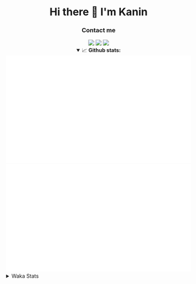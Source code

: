 <div align="center">
 <h1>Hi there 👋 I'm Kanin</h1>
 <h3>Contact me</h3>
 <a href="mailto:im@kanin.dev"><img src="https://img.shields.io/badge/gmail-%23D14836.svg?&style=for-the-badge&logo=gmail&logoColor=white"/></a>
 <a href="https://twitter.com/KaninDev"><img src="https://img.shields.io/badge/twitter-%231DA1F2.svg?&style=for-the-badge&logo=twitter&logoColor=white"/></a>
 <a href="https://www.linkedin.com/in/KaninDev"><img src="https://img.shields.io/badge/linkedin-%230077B5.svg?&style=for-the-badge&logo=linkedin&logoColor=white"/></a>
<details open>
  <summary>📈 <b>Github stats:</b></summary>
  <img src="https://github.com/Kanin/Kanin/blob/master/scripts/GitHubStats/generated/overview.svg"/>
  <img src="https://github.com/Kanin/Kanin/blob/master/scripts/GitHubStats/generated/languages.svg"/>
</details>
</div>

<details>
 <summary>Waka Stats</summary>

<!--START_SECTION:waka-->
![Profile Views](http://img.shields.io/badge/Profile%20Views-9-blue)

![Lines of code](https://img.shields.io/badge/From%20Hello%20World%20I%27ve%20Written-31217%20lines%20of%20code-blue)

**🐱 My GitHub Data** 

> 🏆 455 Contributions in the Year 2021
 > 
> 📦 66.0 kB Used in GitHub's Storage 
 > 
> 🚫 Not Opted to Hire
 > 
> 📜 13 Public Repositories 
 > 
> 🔑 8 Private Repositories  
 > 
**I'm an Early 🐤** 

```text
🌞 Morning    100 commits    ████░░░░░░░░░░░░░░░░░░░░░   16.13% 
🌆 Daytime    237 commits    █████████░░░░░░░░░░░░░░░░   38.23% 
🌃 Evening    144 commits    █████░░░░░░░░░░░░░░░░░░░░   23.23% 
🌙 Night      139 commits    █████░░░░░░░░░░░░░░░░░░░░   22.42%

```
📅 **I'm Most Productive on Monday** 

```text
Monday       120 commits    ████░░░░░░░░░░░░░░░░░░░░░   19.35% 
Tuesday      104 commits    ████░░░░░░░░░░░░░░░░░░░░░   16.77% 
Wednesday    100 commits    ████░░░░░░░░░░░░░░░░░░░░░   16.13% 
Thursday     66 commits     ██░░░░░░░░░░░░░░░░░░░░░░░   10.65% 
Friday       72 commits     ███░░░░░░░░░░░░░░░░░░░░░░   11.61% 
Saturday     55 commits     ██░░░░░░░░░░░░░░░░░░░░░░░   8.87% 
Sunday       103 commits    ████░░░░░░░░░░░░░░░░░░░░░   16.61%

```


📊 **This Week I Spent My Time On** 

```text
⌚︎ Time Zone: America/New_York

💬 Programming Languages: 
Python                   5 hrs 51 mins       ██████████████████████░░░   91.15% 
Log File                 24 mins             █░░░░░░░░░░░░░░░░░░░░░░░░   6.38% 
virtualenv               6 mins              ░░░░░░░░░░░░░░░░░░░░░░░░░   1.63% 
YAML                     1 min               ░░░░░░░░░░░░░░░░░░░░░░░░░   0.46% 
Git Config               1 min               ░░░░░░░░░░░░░░░░░░░░░░░░░   0.35%

🔥 Editors: 
PyCharm                  6 hrs 25 mins       █████████████████████████   100.0%

🐱‍💻 Projects: 
TomsBotPyCord            6 hrs 7 mins        ███████████████████████░░   95.33% 
Unknown Project          12 mins             ░░░░░░░░░░░░░░░░░░░░░░░░░   3.13% 
BotToWendys              3 mins              ░░░░░░░░░░░░░░░░░░░░░░░░░   0.85% 
TomsBot                  2 mins              ░░░░░░░░░░░░░░░░░░░░░░░░░   0.68%

💻 Operating System: 
Linux                    6 hrs 25 mins       █████████████████████████   100.0%

```

**I Mostly Code in Python** 

```text
Python                   22 repos            ███████████████████░░░░░░   75.86% 
JavaScript               3 repos             ██░░░░░░░░░░░░░░░░░░░░░░░   10.34% 
Java                     2 repos             █░░░░░░░░░░░░░░░░░░░░░░░░   6.9% 
Kotlin                   1 repo              ░░░░░░░░░░░░░░░░░░░░░░░░░   3.45% 
HTML                     1 repo              ░░░░░░░░░░░░░░░░░░░░░░░░░   3.45%

```


**Timeline**

![Chart not found](https://raw.githubusercontent.com/Kanin/Kanin/master/charts/bar_graph.png) 


 Last Updated on 22/11/2021
<!--END_SECTION:waka-->
</details>
